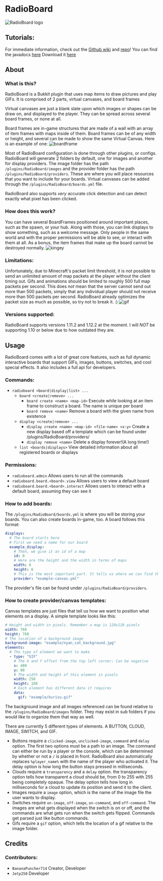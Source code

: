 # __RadioBoard__
![RadioBoard logo](https://i.imgur.com/bCKA5dO.png)
## Tutorials:
For immediate information, check out the [Github wiki](https://github.com/BananaPuncher714/RadioBoard/wiki) and [repo](https://github.com/BananaPuncher714/RadioBoard)!
You can find the javadocs [here](https://bananapuncher714.github.io/RadioBoard/)
Download it [here](https://www.spigotmc.org/resources/radioboard.62210/)

## About
### What is this?
RadioBoard is a Bukkit plugin that uses map items to draw pictures and play GIFs. It is comprised of 2 parts, virtual canvases, and board frames

Virtual canvases are just a blank slate upon which images or shapes can be draw on, and displayed to the player. They can be spread across several board frames, or none at all.

Board frames are in-game structures that are made of a wall with an array of item frames with maps inside of them. Board frames can be of any width or height, and several can be made to show the same Virtual Canvas. Here is an example of one:
![boardframe](https://i.imgur.com/cIj5qWb.png)

Most of RadioBoard configuration is done through other plugins, or configs. RadioBoard will generate 2 folders by default, one for images and another for display providers. The image folder has the path `/plugins/RadioBoard/images` and the provider folder has the path `/plugins/RadioBoard/providers`. These are where you will place resources that you want to include for your boards. Virtual canvases can be added through the `/plugins/RadioBoard/boards.yml` file.

RadioBoard also supports *very* accurate click detection and can detect exactly what pixel has been clicked.

### How does this work?
You can have several BoardFrames positioned around important places, such as the spawn, or your hub. Along with those, you can link displays to show something, such as a welcome message. Only people in the same world and with the proper permissions will be able to see, or interact with them at all. As a bonus, the item frames that make up the board cannot be destroyed normally.
![kingey](https://i.imgur.com/Za1jkqe.png)

### Limitations:
Unfortunately, due to Minecraft's packet limit threshold, it is not possible to send an unlimited amount of map packets at the player without the client timing out. Gifs and animations should be limited to roughly 500 full map packets per second. This does *not* mean that the server cannot send out more than 500 packets, simply that any individual player should not receive more than 500 packets per second. RadioBoard already optimizes the packet size as much as possible, so try not to break it. :)
![gif](https://i.imgur.com/sDYRBcj.gif)

### Versions supported:
RadioBoard supports versions 1.11.2 and 1.12.2 at the moment. I will *NOT* be supporting 1.10 or below due to how outdated they are.

## Usage
RadioBoard comes with a lot of great core features, such as full dynamic interactive boards that support GIFs, images, buttons, switches, and cool special effects. It also includes a full api for developers.

### Commands:
- `radioboard <board|display|list> ...`
  - `board <create|remove> ...`
    - `board create <name> <map-id>`
      Execute while looking at an item frame to construct a board. The name is unique per board
    - `board remove <name>`
      Remove a board with the given name from existence
  - `display <create|remove> ...`
    - `display create <name> <map-id> <file-name> <x:y>`
      Create a new display based off a template which can be found under /plugins/RadioBoard/providers/
    - `display remove <name>`
      Delete a display forever!(A long time!)
  - `list <boards|displays>`
    View detailed information about all registered boards or displays

### Permissions:
- `radioboard.admin`
  Allows users to run all the commands
- `radioboard.board.<board>.view`
  Allows users to view a default board
- `radioboard.board.<board>.interact`
  Allows users to interact with a default board, assuming they can see it

### How to add boards:
The `/plugins/RadioBoard/boards.yml` is where you will be storing your boards. You can also create boards in-game, too. A board follows this format:
```YAML
displays:
  # The board starts here
  # First we need a name for our board
  example_display:
    # Then, we give it an id of a map
    id: 0
    # Here are the height and the width in terms of maps
    width: 6
    height: 6
    # This is the most important part. It tells us where we can find the template for the layout of our display
    provider: "example-canvas.yml"
```
The provider's file can be found under `/plugins/RadioBoard/providers`.

### How to create provider/canvas templates:
Canvas templates are just files that tell us how we want to position what elements on a display. A simple template looks like this:
```YAML
# Height and width in pixels. Remember a map is 128x128 pixels
width: 768
height: 768
# The location of a background image
background-image: "example/nyan_cat_background.jpg"
elements:
  # The type of element we want to make
  - type: "GIF"
    # The X and Y offset from the top left corner; Can be negative
    x: 480
    y: 80
    # The width and height of this element in pixels
    width: 250
    height: 188
    # Each element has different data it requires
    data:
      gif: "example/kurisu.gif"
```
The background image and all images referenced can be found relative to the `/plugins/RadioBoard/images` folder. They may exist in sub folders if you would like to organize them that way as well.

There are currently 5 different types of elements. A BUTTON, CLOUD, IMAGE, SWITCH, and GIF.
- Buttons require a `clicked-image`, `unclicked-image`, `command` and `delay` option. The first two options must be a path to an image. The command can either be run by a player or the console, which can be determined by whether or not a `/` is placed in front. RadioBoard also automatically replaces `%player_name%` with the name of the player who activated it. The delay option is how long the button stays pressed in milliseconds.
- Clouds require a `transparency` and a `delay` option. the transparency option tells how transparent a cloud should be, from 0 to 255 with 255 being completely opaque. The delay option tells how long in milliseconds for a cloud to update its position and send it to the client.
- Images require a `image` option, which is the name of the image file the user wants to display.
- Switches require `on-image`, `off-image`, `on-command`, and `off-command`. The images are what gets displayed when the switch is on or off, and the commands are what gets run when the switch gets flipped. Commands get parsed just like button commands.
- Gifs require a `gif` option, which tells the location of a gif relative to the image folder.

## Credits
### Contributors:
- `BananaPuncher714` Creator, Developer
- `Jetp250` Developer